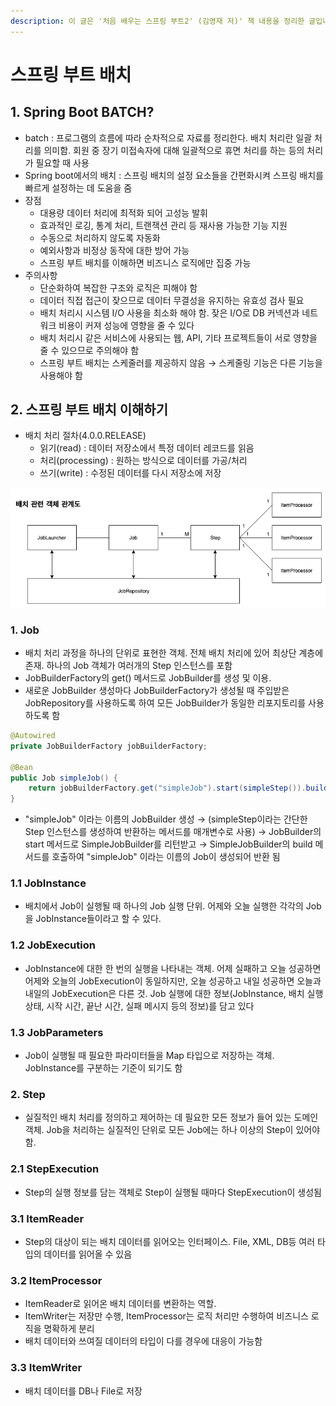 ```yaml
---
description: 이 글은 '처음 배우는 스프링 부트2' (김영재 저)' 책 내용을 정리한 글입니다.
---
```


# 스프링 부트 배치

## 1. Spring Boot BATCH?

* batch : 프로그램의 흐름에 따라 순차적으로 자료를 정리한다. 배치 처리란 일괄 처리를 의미함. 회원 중 장기 미접속자에 대해 일괄적으로 휴면 처리를 하는 등의 처리가 필요할 때 사용
* Spring boot에서의 배치 : 스프링 배치의 설정 요소들을 간편화시켜 스프링 배치를 빠르게 설정하는 데 도움을 줌
* 장점
  * 대용량 데이터 처리에 최적화 되어 고성능 발휘
  * 효과적인 로깅, 통계 처리, 트랜잭션 관리 등 재사용 가능한 기능 지원
  * 수동으로 처리하지 않도록 자동화
  * 예외사항과 비정상 동작에 대한 방어 가능
  * 스프링 부트 배치를 이해하면 비즈니스 로직에만 집중 가능
* 주의사항
  * 단순화하여 복잡한 구조와 로직은 피해야 함
  * 데이터 직접 접근이 잦으므로 데이터 무결성을 유지하는 유효성 검사 필요
  * 배치 처리시 시스템 I/O 사용을 최소화 해야 함. 잦은 I/O로 DB 커넥션과 네트워크 비용이 커져 성능에 영향을 줄 수 있다
  * 배치 처리시 같은 서비스에 사용되는 웹, API, 기타 프로젝트들이 서로 영향을 줄 수 있으므로 주의해야 함
  * 스프링 부트 배치는 스케줄러를 제공하지 않음 → 스케줄링 기능은 다른 기능을 사용해야 함

## 2. 스프링 부트 배치 이해하기

* 배치 처리 절차\(4.0.0.RELEASE\)
  * 읽기\(read\) : 데이터 저장소에서 특정 데이터 레코드를 읽음
  * 처리\(processing\) : 원하는 방식으로 데이터를 가공/처리
  * 쓰기\(write\) : 수정된 데이터를 다시 저장소에 저장

![Job&#xC774;&#xB77C;&#xB294; &#xD558;&#xB098;&#xC758; &#xD070; &#xC77C;&#xAC10;\(Job\)&#xC5D0; &#xC5EC;&#xB7EC; &#xB2E8;&#xACC4;\(Step\)&#xB97C; &#xB450;&#xACE0;, &#xAC01; &#xB2E8;&#xACC4;&#xB97C; &#xBC30;&#xCE58;&#xC758; &#xAE30;&#xBCF8; &#xD750;&#xB984;&#xB300;&#xB85C; &#xAD6C;&#xD604;](../../.gitbook/assets/image.png)

### 1. Job

* 배치 처리 과정을 하나의 단위로 표현한 객체. 전체 배치 처리에 있어 최상단 계층에 존재. 하나의 Job 객체가 여러개의 Step 인스턴스를 포함
* JobBuilderFactory의 get\(\) 메서드로 JobBuilder를 생성 및 이용.
* 새로운 JobBuilder 생성마다 JobBuilderFactory가 생성될 때 주입받은 JobRepository를 사용하도록 하여 모든 JobBuilder가 동일한 리포지토리를 사용하도록 함

```java
@Autowired
private JobBuilderFactory jobBuilderFactory;

@Bean
public Job simpleJob() {
    return jobBuilderFactory.get("simpleJob").start(simpleStep()).build();
}
```

* "simpleJob" 이라는 이름의 JobBuilder 생성 → \(simpleStep이라는 간단한 Step 인스턴스를 생성하여 반환하는 메서드를 매개변수로 사용\) → JobBuilder의 start 메서드로 SimpleJobBuilder를 리턴받고 → SimpleJobBuilder의 build 메서드를 호출하여 "simpleJob" 이라는 이름의 Job이 생성되어 반환 됨

### 1.1 JobInstance

* 배치에서 Job이 실행될 때 하나의 Job 실행 단위. 어제와 오늘 실행한 각각의 Job을 JobInstance들이라고 할 수 있다.

### 1.2 JobExecution

* JobInstance에 대한 한 번의 실행을 나타내는 객체. 어제 실패하고 오늘 성공하면 어제와 오늘의 JobExecution이 동일하지만, 오늘 성공하고 내일 성공하면 오늘과 내일의 JobExecution은 다른 것. Job 실행에 대한 정보\(JobInstance, 배치 실행 상태, 시작 시간, 끝난 시간, 실패 메시지 등의 정보\)를 담고 있다

### 1.3 JobParameters

* Job이 실행될 때 필요한 파라미터들을 Map 타입으로 저장하는 객체. JobInstance를 구분하는 기준이 되기도 함

### 2. Step

* 실질적인 배치 처리를 정의하고 제어하는 데 필요한 모든 정보가 들어 있는 도메인 객체. Job을 처리하는 실질적인 단위로 모든 Job에는 하나 이상의 Step이 있어야 함.

### 2.1 StepExecution

* Step의 실행 정보를 담는 객체로 Step이 실행될 때마다 StepExecution이 생성됨

### 3.1 ItemReader

* Step의 대상이 되는 배치 데이터를 읽어오는 인터페이스. File, XML, DB등 여러 타입의 데이터를 읽어올 수 있음

### 3.2 ItemProcessor

* ItemReader로 읽어온 배치 데이터를 변환하는 역할.
* ItemWriter는 저장만 수행, ItemProcessor는 로직 처리만 수행하여 비즈니스 로직을 명확하게 분리
* 배치 데이터와 쓰여질 데이터의 타입이 다를 경우에 대응이 가능함

### 3.3 ItemWriter

* 배치 데이터를 DB나 File로 저장

